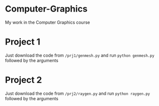 # Computer-Graphics
My work in the Computer Graphics course
# Project 1
Just download the code from `/prj1/genmesh.py` and run `python genmesh.py` followed by the arguments
# Project 2
Just download the code from `/prj2/raygen.py` and run `python raygen.py` followed by the arguments
